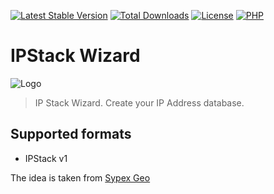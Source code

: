 [![Latest Stable Version](https://img.shields.io/packagist/v/ipstack/wizard.svg?style=flat-square)](https://packagist.org/packages/ipstack/wizard)
[![Total Downloads](https://img.shields.io/packagist/dt/ipstack/wizard.svg?style=flat-square)](https://packagist.org/packages/ipstack/wizard/stats)
[![License](https://img.shields.io/packagist/l/ipstack/wizard.svg?style=flat-square)](https://github.com/ipstack/wizard/blob/master/LICENSE)
[![PHP](https://img.shields.io/packagist/php-v/ipstack/wizard.svg?style=flat-square)](https://php.net)

# IPStack Wizard
![Logo](https://github.com/ipstack/finder/wiki/img/logo.png)

> IP Stack Wizard. Create your IP Address database.

## Supported formats

- IPStack v1

The idea is taken from [Sypex Geo](https://sypexgeo.net)
